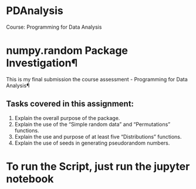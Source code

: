 # PDAnalysis
Course: Programming for Data Analysis
# numpy.random Package Investigation¶
This is my final submission the course assessment - Programming for Data Analysis¶

## Tasks covered in this assignment:
1. Explain the overall purpose of the package.
2. Explain the use of the “Simple random data” and “Permutations” functions.
3. Explain the use and purpose of at least five “Distributions” functions.
4. Explain the use of seeds in generating pseudorandom numbers.

# To run the Script, just run the jupyter notebook
